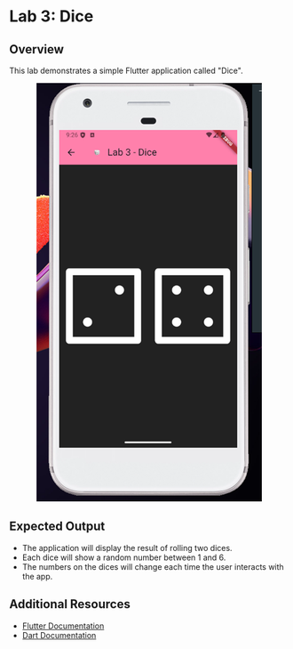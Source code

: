 # Lab 3: Dice

## Overview

This lab demonstrates a simple Flutter application called "Dice".

<p align="center">
  <img src="lab3.png" alt="Dice">
</p>

## Expected Output

- The application will display the result of rolling two dices.
- Each dice will show a random number between 1 and 6.
- The numbers on the dices will change each time the user interacts with the app.

## Additional Resources

- [Flutter Documentation](https://flutter.dev/docs)
- [Dart Documentation](https://dart.dev/guides)
